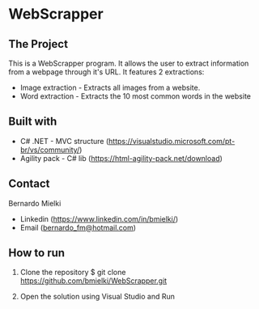 # WebScrapper

## The Project
This is a WebScrapper program. It allows the user to extract information from a webpage through it's URL.
It features 2 extractions:
* Image extraction - Extracts all images from a website.
* Word extraction - Extracts the 10 most common words in the website

## Built with
* C# .NET - MVC structure (https://visualstudio.microsoft.com/pt-br/vs/community/)
* Agility pack - C# lib (https://html-agility-pack.net/download)

## Contact
Bernardo Mielki
* Linkedin (https://www.linkedin.com/in/bmielki/)
* Email (bernardo_fm@hotmail.com)

## How to run
1) Clone the repository
$ git clone https://github.com/bmielki/WebScrapper.git

2) Open the solution using Visual Studio and Run
